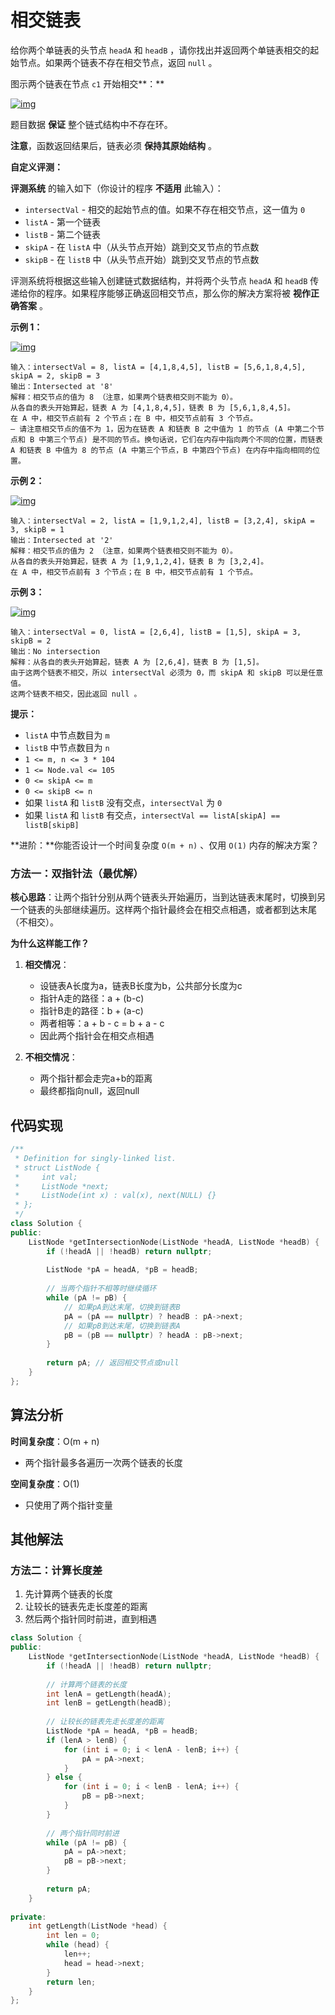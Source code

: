 # 相交链表

给你两个单链表的头节点 `headA` 和 `headB` ，请你找出并返回两个单链表相交的起始节点。如果两个链表不存在相交节点，返回 `null` 。

图示两个链表在节点 `c1` 开始相交**：**

[![img](https://assets.leetcode-cn.com/aliyun-lc-upload/uploads/2018/12/14/160_statement.png)](https://assets.leetcode-cn.com/aliyun-lc-upload/uploads/2018/12/14/160_statement.png)

题目数据 **保证** 整个链式结构中不存在环。

**注意**，函数返回结果后，链表必须 **保持其原始结构** 。

**自定义评测：**

**评测系统** 的输入如下（你设计的程序 **不适用** 此输入）：

- `intersectVal` - 相交的起始节点的值。如果不存在相交节点，这一值为 `0`
- `listA` - 第一个链表
- `listB` - 第二个链表
- `skipA` - 在 `listA` 中（从头节点开始）跳到交叉节点的节点数
- `skipB` - 在 `listB` 中（从头节点开始）跳到交叉节点的节点数

评测系统将根据这些输入创建链式数据结构，并将两个头节点 `headA` 和 `headB` 传递给你的程序。如果程序能够正确返回相交节点，那么你的解决方案将被 **视作正确答案** 。

 

**示例 1：**

[![img](https://assets.leetcode.com/uploads/2021/03/05/160_example_1_1.png)](https://assets.leetcode.com/uploads/2018/12/13/160_example_1.png)

```
输入：intersectVal = 8, listA = [4,1,8,4,5], listB = [5,6,1,8,4,5], skipA = 2, skipB = 3
输出：Intersected at '8'
解释：相交节点的值为 8 （注意，如果两个链表相交则不能为 0）。
从各自的表头开始算起，链表 A 为 [4,1,8,4,5]，链表 B 为 [5,6,1,8,4,5]。
在 A 中，相交节点前有 2 个节点；在 B 中，相交节点前有 3 个节点。
— 请注意相交节点的值不为 1，因为在链表 A 和链表 B 之中值为 1 的节点 (A 中第二个节点和 B 中第三个节点) 是不同的节点。换句话说，它们在内存中指向两个不同的位置，而链表 A 和链表 B 中值为 8 的节点 (A 中第三个节点，B 中第四个节点) 在内存中指向相同的位置。
```

 

**示例 2：**

[![img](https://assets.leetcode.com/uploads/2021/03/05/160_example_2.png)](https://assets.leetcode.com/uploads/2018/12/13/160_example_2.png)

```
输入：intersectVal = 2, listA = [1,9,1,2,4], listB = [3,2,4], skipA = 3, skipB = 1
输出：Intersected at '2'
解释：相交节点的值为 2 （注意，如果两个链表相交则不能为 0）。
从各自的表头开始算起，链表 A 为 [1,9,1,2,4]，链表 B 为 [3,2,4]。
在 A 中，相交节点前有 3 个节点；在 B 中，相交节点前有 1 个节点。
```

**示例 3：**

[![img](https://assets.leetcode-cn.com/aliyun-lc-upload/uploads/2018/12/14/160_example_3.png)](https://assets.leetcode.com/uploads/2018/12/13/160_example_3.png)

```
输入：intersectVal = 0, listA = [2,6,4], listB = [1,5], skipA = 3, skipB = 2
输出：No intersection
解释：从各自的表头开始算起，链表 A 为 [2,6,4]，链表 B 为 [1,5]。
由于这两个链表不相交，所以 intersectVal 必须为 0，而 skipA 和 skipB 可以是任意值。
这两个链表不相交，因此返回 null 。
```

 

**提示：**

- `listA` 中节点数目为 `m`
- `listB` 中节点数目为 `n`
- `1 <= m, n <= 3 * 104`
- `1 <= Node.val <= 105`
- `0 <= skipA <= m`
- `0 <= skipB <= n`
- 如果 `listA` 和 `listB` 没有交点，`intersectVal` 为 `0`
- 如果 `listA` 和 `listB` 有交点，`intersectVal == listA[skipA] == listB[skipB]`

 

**进阶：**你能否设计一个时间复杂度 `O(m + n)` 、仅用 `O(1)` 内存的解决方案？



### 方法一：双指针法（最优解）

**核心思路**：让两个指针分别从两个链表头开始遍历，当到达链表末尾时，切换到另一个链表的头部继续遍历。这样两个指针最终会在相交点相遇，或者都到达末尾（不相交）。

**为什么这样能工作？**

1. **相交情况**：
   - 设链表A长度为a，链表B长度为b，公共部分长度为c
   - 指针A走的路径：a + (b-c)
   - 指针B走的路径：b + (a-c)
   - 两者相等：a + b - c = b + a - c
   - 因此两个指针会在相交点相遇

2. **不相交情况**：
   - 两个指针都会走完a+b的距离
   - 最终都指向null，返回null

## 代码实现

```cpp
/**
 * Definition for singly-linked list.
 * struct ListNode {
 *     int val;
 *     ListNode *next;
 *     ListNode(int x) : val(x), next(NULL) {}
 * };
 */
class Solution {
public:
    ListNode *getIntersectionNode(ListNode *headA, ListNode *headB) {
        if (!headA || !headB) return nullptr;
        
        ListNode *pA = headA, *pB = headB;
        
        // 当两个指针不相等时继续循环
        while (pA != pB) {
            // 如果pA到达末尾，切换到链表B
            pA = (pA == nullptr) ? headB : pA->next;
            // 如果pB到达末尾，切换到链表A
            pB = (pB == nullptr) ? headA : pB->next;
        }
        
        return pA; // 返回相交节点或null
    }
};
```

## 算法分析

**时间复杂度**：O(m + n)
- 两个指针最多各遍历一次两个链表的长度

**空间复杂度**：O(1)
- 只使用了两个指针变量

## 其他解法

### 方法二：计算长度差

1. 先计算两个链表的长度
2. 让较长的链表先走长度差的距离
3. 然后两个指针同时前进，直到相遇

```cpp
class Solution {
public:
    ListNode *getIntersectionNode(ListNode *headA, ListNode *headB) {
        if (!headA || !headB) return nullptr;
        
        // 计算两个链表的长度
        int lenA = getLength(headA);
        int lenB = getLength(headB);
        
        // 让较长的链表先走长度差的距离
        ListNode *pA = headA, *pB = headB;
        if (lenA > lenB) {
            for (int i = 0; i < lenA - lenB; i++) {
                pA = pA->next;
            }
        } else {
            for (int i = 0; i < lenB - lenA; i++) {
                pB = pB->next;
            }
        }
        
        // 两个指针同时前进
        while (pA != pB) {
            pA = pA->next;
            pB = pB->next;
        }
        
        return pA;
    }
    
private:
    int getLength(ListNode *head) {
        int len = 0;
        while (head) {
            len++;
            head = head->next;
        }
        return len;
    }
};
```
